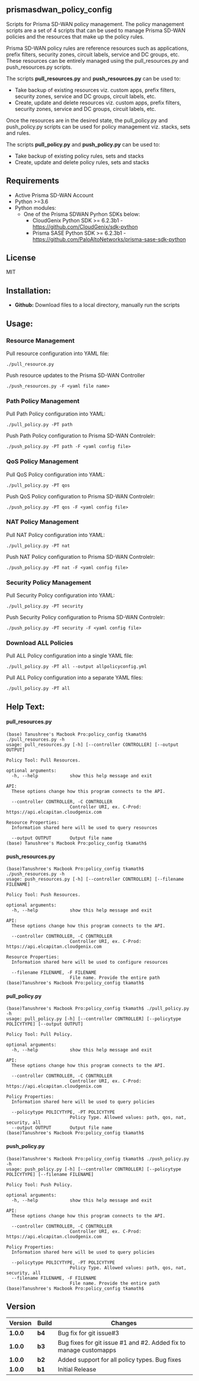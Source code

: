## prismasdwan_policy_config
Scripts for Prisma SD-WAN policy management.
The policy management scripts are a set of 4 scripts that can be used to manage Prisma SD-WAN policies and the resources that make up the policy rules.

Prisma SD-WAN policy rules are reference resources such as applications, prefix filters, security zones, circuit labels, service and DC groups, etc.
These resources can be entirely managed using the pull_resources.py and push_resources.py scripts.

The scripts **pull_resources.py** and **push_resources.py** can be used to:
- Take backup of existing resources viz. custom apps, prefix filters, security zones, service and DC groups, circuit labels, etc.
- Create, update and delete resources viz. custom apps, prefix filters, security zones, service and DC groups, circuit labels, etc.

Once the resources are in the desired state, the pull_policy.py and push_policy.py scripts can be used for policy management viz. stacks, sets and rules.

The scripts **pull_policy.py** and **push_policy.py** can be used to:
- Take backup of existing policy rules, sets and stacks
- Create, update and delete policy rules, sets and stacks 

## Requirements
* Active Prisma SD-WAN Account
* Python >=3.6
* Python modules:
  * One of the Prisma SDWAN Pyrhon SDKs below:  
    * CloudGenix Python SDK >= 6.2.3b1 - <https://github.com/CloudGenix/sdk-python>
    * Prisma SASE Python SDK >= 6.2.3b1 - <https://github.com/PaloAltoNetworks/prisma-sase-sdk-python>


## License
MIT

## Installation:
 - **Github:** Download files to a local directory, manually run the scripts

## Usage:
### Resource Management
Pull resource configuration into YAML file:
```
./pull_resource.py
```
Push resource updates to the Prisma SD-WAN Controller
``` 
./push_resources.py -F <yaml file name> 
```

### Path Policy Management
Pull Path Policy configuration into YAML:
```angular2
./pull_policy.py -PT path 
```
Push Path Policy configuration to Prisma SD-WAN Controlelr:
```angular2
./push_policy.py -PT path -F <yaml config file>
```

### QoS Policy Management
Pull QoS Policy configuration into YAML:
```angular2
./pull_policy.py -PT qos 
```
Push QoS Policy configuration to Prisma SD-WAN Controlelr:
```angular2
./push_policy.py -PT qos -F <yaml config file>
```

### NAT Policy Management
Pull NAT Policy configuration into YAML:
```angular2
./pull_policy.py -PT nat 
```
Push NAT Policy configuration to Prisma SD-WAN Controlelr:
```angular2
./push_policy.py -PT nat -F <yaml config file>
```

### Security Policy Management
Pull Security Policy configuration into YAML:
```angular2
./pull_policy.py -PT security 
```
Push Security Policy configuration to Prisma SD-WAN Controlelr:
```angular2
./push_policy.py -PT security -F <yaml config file>
```

### Download ALL Policies
Pull ALL Policy configuration into a single YAML file:
```angular2
./pull_policy.py -PT all --output allpolicyconfig.yml
```
Pull ALL Policy configuration into a separate YAML files:
```angular2
./pull_policy.py -PT all 
```

## Help Text:
#### pull_resources.py
```
(base) Tanushree's Macbook Pro:policy_config tkamath$ ./pull_resources.py -h
usage: pull_resources.py [-h] [--controller CONTROLLER] [--output OUTPUT]

Policy Tool: Pull Resources.

optional arguments:
  -h, --help            show this help message and exit

API:
  These options change how this program connects to the API.

  --controller CONTROLLER, -C CONTROLLER
                        Controller URI, ex. C-Prod: https://api.elcapitan.cloudgenix.com

Resource Properties:
  Information shared here will be used to query resources

  --output OUTPUT       Output file name
(base) Tanushree's Macbook Pro:policy_config tkamath$
```

#### push_resources.py
```
(base)Tanushree's Macbook Pro:policy_config tkamath$ ./push_resources.py -h
usage: push_resources.py [-h] [--controller CONTROLLER] [--filename FILENAME]

Policy Tool: Push Resources.

optional arguments:
  -h, --help            show this help message and exit

API:
  These options change how this program connects to the API.

  --controller CONTROLLER, -C CONTROLLER
                        Controller URI, ex. C-Prod: https://api.elcapitan.cloudgenix.com

Resource Properties:
  Information shared here will be used to configure resources

  --filename FILENAME, -F FILENAME
                        File name. Provide the entire path
(base)Tanushree's Macbook Pro:policy_config tkamath$ 
```

#### pull_policy.py
```
(base)Tanushree's Macbook Pro:policy_config tkamath$ ./pull_policy.py -h
usage: pull_policy.py [-h] [--controller CONTROLLER] [--policytype POLICYTYPE] [--output OUTPUT]

Policy Tool: Pull Policy.

optional arguments:
  -h, --help            show this help message and exit

API:
  These options change how this program connects to the API.

  --controller CONTROLLER, -C CONTROLLER
                        Controller URI, ex. C-Prod: https://api.elcapitan.cloudgenix.com

Policy Properties:
  Information shared here will be used to query policies

  --policytype POLICYTYPE, -PT POLICYTYPE
                        Policy Type. Allowed values: path, qos, nat, security, all
  --output OUTPUT       Output file name
(base)Tanushree's Macbook Pro:policy_config tkamath$
```

#### push_policy.py
```
(base)Tanushree's Macbook Pro:policy_config tkamath$ ./push_policy.py -h
usage: push_policy.py [-h] [--controller CONTROLLER] [--policytype POLICYTYPE] [--filename FILENAME]

Policy Tool: Push Policy.

optional arguments:
  -h, --help            show this help message and exit

API:
  These options change how this program connects to the API.

  --controller CONTROLLER, -C CONTROLLER
                        Controller URI, ex. C-Prod: https://api.elcapitan.cloudgenix.com

Policy Properties:
  Information shared here will be used to query policies

  --policytype POLICYTYPE, -PT POLICYTYPE
                        Policy Type. Allowed values: path, qos, nat, security, all
  --filename FILENAME, -F FILENAME
                        File name. Provide the entire path
(base)Tanushree's Macbook Pro:policy_config tkamath$
```

## Version
| Version | Build | Changes |
| ------- | ----- | ------- |
| **1.0.0** | **b4** | Bug fix for git issue#3 |
| **1.0.0** | **b3** | Bug fixes for git issue #1 and #2. Added fix to manage customapps |
| **1.0.0** | **b2** | Added support for all policy types. Bug fixes |
| **1.0.0** | **b1** | Initial Release |
